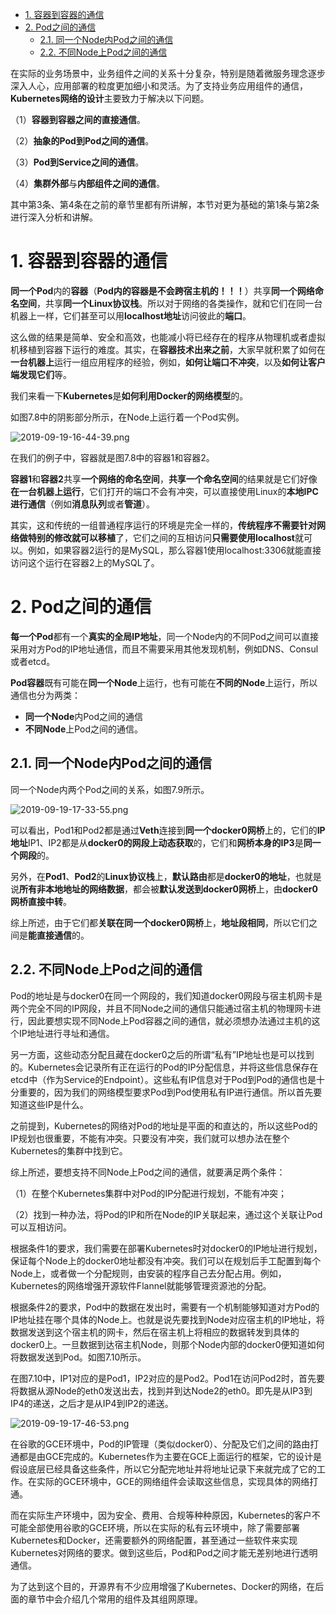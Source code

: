 
<!-- @import "[TOC]" {cmd="toc" depthFrom=1 depthTo=6 orderedList=false} -->

<!-- code_chunk_output -->

- [1. 容器到容器的通信](#1-容器到容器的通信)
- [2. Pod之间的通信](#2-pod之间的通信)
  - [2.1. 同一个Node内Pod之间的通信](#21-同一个node内pod之间的通信)
  - [2.2. 不同Node上Pod之间的通信](#22-不同node上pod之间的通信)

<!-- /code_chunk_output -->

在实际的业务场景中，业务组件之间的关系十分复杂，特别是随着微服务理念逐步深入人心，应用部署的粒度更加细小和灵活。为了支持业务应用组件的通信，**Kubernetes网络的设计**主要致力于解决以下问题。

（1）**容器到容器之间的直接通信**。

（2）**抽象的Pod到Pod之间的通信**。

（3）**Pod到Service之间的通信**。

（4）**集群外部**与**内部组件之间的通信**。

其中第3条、第4条在之前的章节里都有所讲解，本节对更为基础的第1条与第2条进行深入分析和讲解。

# 1. 容器到容器的通信

**同一个Pod**内的**容器**（**Pod内的容器是不会跨宿主机的！！！**）共享**同一个网络命名空间**，共享**同一个Linux协议栈**。所以对于网络的各类操作，就和它们在同一台机器上一样，它们甚至可以用**localhost地址**访问彼此的**端口**。

这么做的结果是简单、安全和高效，也能减小将已经存在的程序从物理机或者虚拟机移植到容器下运行的难度。其实，在**容器技术出来之前**，大家早就积累了如何在**一台机器上**运行一组应用程序的经验，例如，**如何让端口不冲突**，以及**如何让客户端发现它们**等。

我们来看一下**Kubernetes**是**如何利用Docker的网络模型**的。

如图7.8中的阴影部分所示，在Node上运行着一个Pod实例。

![2019-09-19-16-44-39.png](./images/2019-09-19-16-44-39.png)

在我们的例子中，容器就是图7.8中的容器1和容器2。

**容器1**和**容器2**共享**一个网络的命名空间**，**共享一个命名空间**的结果就是它们好像**在一台机器上运行**，它们打开的端口不会有冲突，可以直接使用Linux的**本地IPC进行通信**（例如**消息队列**或者**管道**）。

其实，这和传统的一组普通程序运行的环境是完全一样的，**传统程序不需要针对网络做特别的修改就可以移植**了，它们之间的互相访问**只需要使用localhost**就可以。例如，如果容器2运行的是MySQL，那么容器1使用localhost:3306就能直接访问这个运行在容器2上的MySQL了。

# 2. Pod之间的通信

**每一个Pod**都有一个**真实的全局IP地址**，同一个Node内的不同Pod之间可以直接采用对方Pod的IP地址通信，而且不需要采用其他发现机制，例如DNS、Consul或者etcd。

**Pod容器**既有可能在**同一个Node**上运行，也有可能在**不同的Node**上运行，所以通信也分为两类：

* **同一个Node**内Pod之间的通信
* **不同Node**上Pod之间的通信。

## 2.1. 同一个Node内Pod之间的通信

同一个Node内两个Pod之间的关系，如图7.9所示。

![2019-09-19-17-33-55.png](./images/2019-09-19-17-33-55.png)

可以看出，Pod1和Pod2都是通过**Veth**连接到**同一个docker0网桥**上的，它们的**IP地址**IP1、IP2都是从**docker0的网段上动态获取**的，它们和**网桥本身的IP3**是**同一个网段**的。

另外，在**Pod1**、**Pod2**的**Linux协议栈**上，**默认路由**都是**docker0的地址**，也就是说**所有非本地地址的网络数据**，都会被**默认发送到docker0网桥**上，由**docker0网桥直接中转**。

综上所述，由于它们都**关联在同一个docker0网桥**上，**地址段相同**，所以它们之间是**能直接通信**的。

## 2.2. 不同Node上Pod之间的通信

Pod的地址是与docker0在同一个网段的，我们知道docker0网段与宿主机网卡是两个完全不同的IP网段，并且不同Node之间的通信只能通过宿主机的物理网卡进行，因此要想实现不同Node上Pod容器之间的通信，就必须想办法通过主机的这个IP地址进行寻址和通信。

另一方面，这些动态分配且藏在docker0之后的所谓“私有”IP地址也是可以找到的。Kubernetes会记录所有正在运行的Pod的IP分配信息，并将这些信息保存在etcd中（作为Service的Endpoint）。这些私有IP信息对于Pod到Pod的通信也是十分重要的，因为我们的网络模型要求Pod到Pod使用私有IP进行通信。所以首先要知道这些IP是什么。

之前提到，Kubernetes的网络对Pod的地址是平面的和直达的，所以这些Pod的IP规划也很重要，不能有冲突。只要没有冲突，我们就可以想办法在整个Kubernetes的集群中找到它。

综上所述，要想支持不同Node上Pod之间的通信，就要满足两个条件：

（1）在整个Kubernetes集群中对Pod的IP分配进行规划，不能有冲突；

（2）找到一种办法，将Pod的IP和所在Node的IP关联起来，通过这个关联让Pod可以互相访问。

根据条件1的要求，我们需要在部署Kubernetes时对docker0的IP地址进行规划，保证每个Node上的docker0地址都没有冲突。我们可以在规划后手工配置到每个Node上，或者做一个分配规则，由安装的程序自己去分配占用。例如，Kubernetes的网络增强开源软件Flannel就能够管理资源池的分配。

根据条件2的要求，Pod中的数据在发出时，需要有一个机制能够知道对方Pod的IP地址挂在哪个具体的Node上。也就是说先要找到Node对应宿主机的IP地址，将数据发送到这个宿主机的网卡，然后在宿主机上将相应的数据转发到具体的docker0上。一旦数据到达宿主机Node，则那个Node内部的docker0便知道如何将数据发送到Pod。如图7.10所示。

在图7.10中，IP1对应的是Pod1，IP2对应的是Pod2。Pod1在访问Pod2时，首先要将数据从源Node的eth0发送出去，找到并到达Node2的eth0。即先是从IP3到IP4的递送，之后才是从IP4到IP2的递送。

![2019-09-19-17-46-53.png](./images/2019-09-19-17-46-53.png)

在谷歌的GCE环境中，Pod的IP管理（类似docker0）、分配及它们之间的路由打通都是由GCE完成的。Kubernetes作为主要在GCE上面运行的框架，它的设计是假设底层已经具备这些条件，所以它分配完地址并将地址记录下来就完成了它的工作。在实际的GCE环境中，GCE的网络组件会读取这些信息，实现具体的网络打通。

而在实际生产环境中，因为安全、费用、合规等种种原因，Kubernetes的客户不可能全部使用谷歌的GCE环境，所以在实际的私有云环境中，除了需要部署Kubernetes和Docker，还需要额外的网络配置，甚至通过一些软件来实现Kubernetes对网络的要求。做到这些后，Pod和Pod之间才能无差别地进行透明通信。

为了达到这个目的，开源界有不少应用增强了Kubernetes、Docker的网络，在后面的章节中会介绍几个常用的组件及其组网原理。
